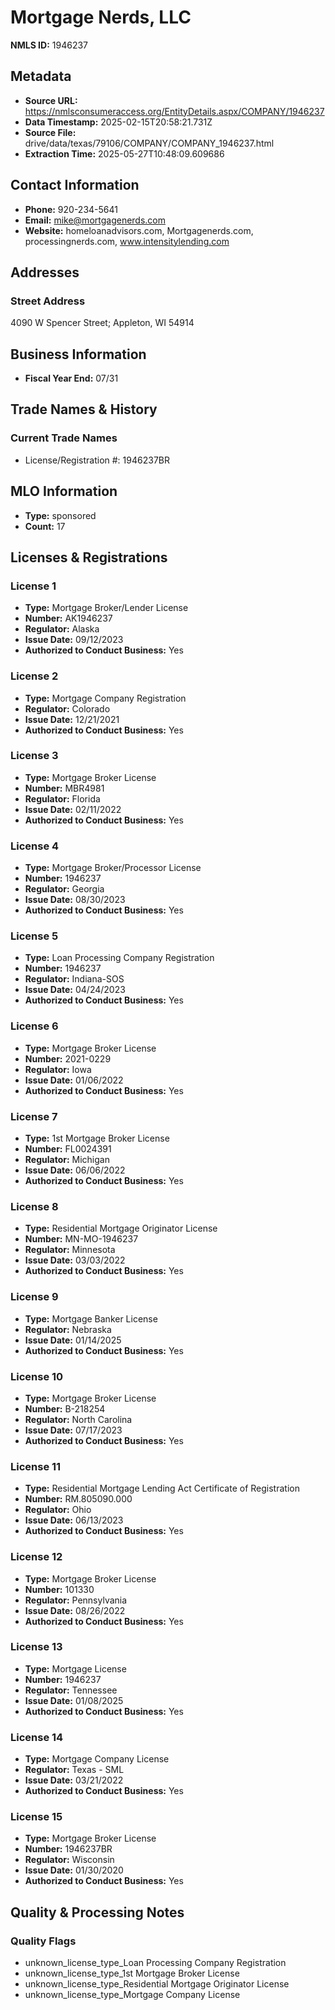 # Mortgage Nerds, LLC

**NMLS ID:** 1946237

## Metadata
- **Source URL:** https://nmlsconsumeraccess.org/EntityDetails.aspx/COMPANY/1946237
- **Data Timestamp:** 2025-02-15T20:58:21.731Z
- **Source File:** drive/data/texas/79106/COMPANY/COMPANY_1946237.html
- **Extraction Time:** 2025-05-27T10:48:09.609686

## Contact Information
- **Phone:** 920-234-5641
- **Email:** mike@mortgagenerds.com
- **Website:** homeloanadvisors.com, Mortgagenerds.com, processingnerds.com, www.intensitylending.com

## Addresses
### Street Address
4090 W Spencer Street; Appleton, WI 54914

## Business Information
- **Fiscal Year End:** 07/31

## Trade Names & History
### Current Trade Names
- License/Registration #: 1946237BR

## MLO Information
- **Type:** sponsored
- **Count:** 17

## Licenses & Registrations

### License 1
- **Type:** Mortgage Broker/Lender License
- **Number:** AK1946237
- **Regulator:** Alaska
- **Issue Date:** 09/12/2023
- **Authorized to Conduct Business:** Yes

### License 2
- **Type:** Mortgage Company Registration
- **Regulator:** Colorado
- **Issue Date:** 12/21/2021
- **Authorized to Conduct Business:** Yes

### License 3
- **Type:** Mortgage Broker License
- **Number:** MBR4981
- **Regulator:** Florida
- **Issue Date:** 02/11/2022
- **Authorized to Conduct Business:** Yes

### License 4
- **Type:** Mortgage Broker/Processor License
- **Number:** 1946237
- **Regulator:** Georgia
- **Issue Date:** 08/30/2023
- **Authorized to Conduct Business:** Yes

### License 5
- **Type:** Loan Processing Company Registration
- **Number:** 1946237
- **Regulator:** Indiana-SOS
- **Issue Date:** 04/24/2023
- **Authorized to Conduct Business:** Yes

### License 6
- **Type:** Mortgage Broker License
- **Number:** 2021-0229
- **Regulator:** Iowa
- **Issue Date:** 01/06/2022
- **Authorized to Conduct Business:** Yes

### License 7
- **Type:** 1st Mortgage Broker License
- **Number:** FL0024391
- **Regulator:** Michigan
- **Issue Date:** 06/06/2022
- **Authorized to Conduct Business:** Yes

### License 8
- **Type:** Residential Mortgage Originator License
- **Number:** MN-MO-1946237
- **Regulator:** Minnesota
- **Issue Date:** 03/03/2022
- **Authorized to Conduct Business:** Yes

### License 9
- **Type:** Mortgage Banker License
- **Regulator:** Nebraska
- **Issue Date:** 01/14/2025
- **Authorized to Conduct Business:** Yes

### License 10
- **Type:** Mortgage Broker License
- **Number:** B-218254
- **Regulator:** North Carolina
- **Issue Date:** 07/17/2023
- **Authorized to Conduct Business:** Yes

### License 11
- **Type:** Residential Mortgage Lending Act Certificate of Registration
- **Number:** RM.805090.000
- **Regulator:** Ohio
- **Issue Date:** 06/13/2023
- **Authorized to Conduct Business:** Yes

### License 12
- **Type:** Mortgage Broker License
- **Number:** 101330
- **Regulator:** Pennsylvania
- **Issue Date:** 08/26/2022
- **Authorized to Conduct Business:** Yes

### License 13
- **Type:** Mortgage License
- **Number:** 1946237
- **Regulator:** Tennessee
- **Issue Date:** 01/08/2025
- **Authorized to Conduct Business:** Yes

### License 14
- **Type:** Mortgage Company License
- **Regulator:** Texas - SML
- **Issue Date:** 03/21/2022
- **Authorized to Conduct Business:** Yes

### License 15
- **Type:** Mortgage Broker License
- **Number:** 1946237BR
- **Regulator:** Wisconsin
- **Issue Date:** 01/30/2020
- **Authorized to Conduct Business:** Yes

## Quality & Processing Notes
### Quality Flags
- unknown_license_type_Loan Processing Company Registration
- unknown_license_type_1st Mortgage Broker License
- unknown_license_type_Residential Mortgage Originator License
- unknown_license_type_Mortgage Company License
